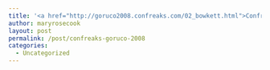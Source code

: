 ```yaml
---
title: '<a href="http://goruco2008.confreaks.com/02_bowkett.html">Confreaks: GoRuCo 2008</a>'
author: maryrosecook
layout: post
permalink: /post/confreaks-goruco-2008
categories:
  - Uncategorized
---
```

